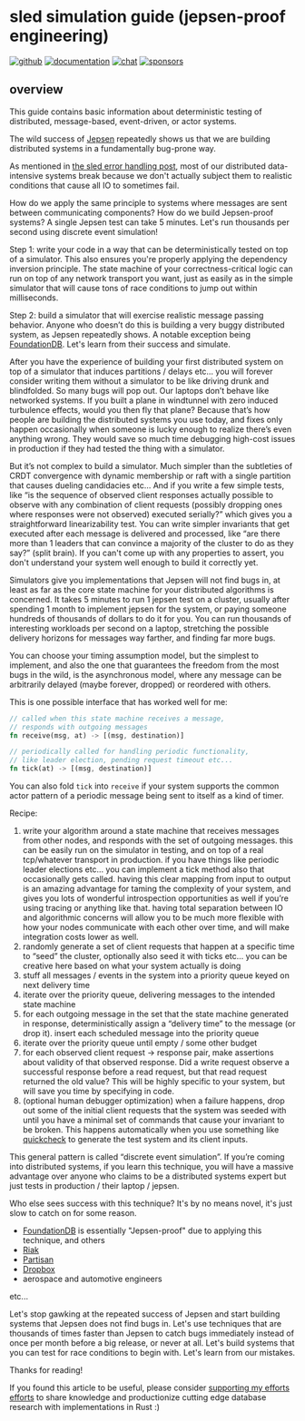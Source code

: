 # sled simulation guide (jepsen-proof engineering)

[![github](https://img.shields.io/github/stars/spacejam/sled.svg?style=social)](https://github.com/spacejam/sled)
[![documentation](https://docs.rs/sled/badge.svg)](https://docs.rs/sled)
[![chat](https://img.shields.io/discord/509773073294295082.svg?logo=discord)](https://discord.gg/Z6VsXds)
[![sponsors](https://img.shields.io/opencollective/backers/sled)](https://github.com/sponsors/spacejam)

## overview

This guide contains basic information about deterministic testing of distributed, message-based, event-driven, or actor systems.

The wild success of [Jepsen](https://jepsen.io) repeatedly shows us that we are building distributed systems in a fundamentally bug-prone way.

As mentioned in [the sled error handling post](https://sled.rs/errors), most of our distributed data-intensive systems break because we don't actually subject them to realistic conditions that cause all IO to sometimes fail.

How do we apply the same principle to systems where messages are sent between communicating components? How do we build Jepsen-proof systems? A single Jepsen test can take 5 minutes. Let's run thousands per second using discrete event simulation!

Step 1: write your code in a way that can be deterministically tested on top of a simulator. This also ensures you're properly applying the dependency inversion principle. The state machine of your correctness-critical logic can run on top of any network transport you want, just as easily as in the simple simulator that will cause tons of race conditions to jump out within milliseconds.

Step 2: build a simulator that will exercise realistic message passing behavior. Anyone who doesn’t do this is building a very buggy distributed system, as Jepsen repeatedly shows. A notable exception being [FoundationDB](https://www.youtube.com/watch?v=4fFDFbi3toc). Let's learn from their success and simulate.

After you have the experience of building your first distributed system on top of a simulator that induces partitions / delays etc… you will forever consider writing them without a simulator to be like driving drunk and blindfolded. So many bugs will pop out. Our laptops don’t behave like networked systems. If you built a plane in windtunnel with zero induced turbulence effects, would you then fly that plane? Because that’s how people are building the distributed systems you use today, and fixes only happen occasionally when someone is lucky enough to realize there’s even anything wrong. They would save so much time debugging high-cost issues in production if they had tested the thing with a simulator.

But it’s not complex to build a simulator. Much simpler than the subtleties of CRDT convergence with dynamic membership or raft with a single partition that causes dueling candidacies etc… And if you write a few simple tests, like “is the sequence of observed client responses actually possible to observe with any combination of client requests (possibly dropping ones where responses were not observed) executed serially?” which gives you a straightforward linearizability test. You can write simpler invariants that get executed after each message is delivered and processed, like “are there more than 1 leaders that can convince a majority of the cluster to do as they say?” (split brain). If you can't come up with any properties to assert, you don't understand your system well enough to build it correctly yet.

Simulators give you implementations that Jepsen will not find bugs in, at least as far as the core state machine for your distributed algorithms is concerned. It takes 5 minutes to run 1 jepsen test on a cluster, usually after spending 1 month to implement jepsen for the system, or paying someone hundreds of thousands of dollars to do it for you. You can run thousands of interesting workloads per second on a laptop, stretching the possible delivery horizons for messages way farther, and finding far more bugs.

You can choose your timing assumption model, but the simplest to implement, and also the one that guarantees the freedom from the most bugs in the wild, is the asynchronous model, where any message can be arbitrarily delayed (maybe forever, dropped) or reordered with others.

This is one possible interface that has worked well for me:

```rust
// called when this state machine receives a message,
// responds with outgoing messages
fn receive(msg, at) -> [(msg, destination)]

// periodically called for handling periodic functionality,
// like leader election, pending request timeout etc...
fn tick(at) -> [(msg, destination)]
```

You can also fold `tick` into `receive` if your system supports the common actor pattern of a periodic message being sent to itself as a kind of timer.

Recipe:

1. write your algorithm around a state machine that receives messages from other nodes, and responds with the set of outgoing messages. this can be easily run on the simulator in testing, and on top of a real tcp/whatever transport in production. if you have things like periodic leader elections etc… you can implement a tick method also that occasionally gets called. having this clear mapping from input to output is an amazing advantage for taming the complexity of your system, and gives you lots of wonderful introspection opportunities as well if you’re using tracing or anything like that. having total separation between IO and algorithmic concerns will allow you to be much more flexible with how your nodes communicate with each other over time, and will make integration costs lower as well.
1. randomly generate a set of client requests that happen at a specific time to “seed” the cluster, optionally also seed it with ticks etc… you can be creative here based on what your system actually is doing
1. stuff all messages / events in the system into a priority queue keyed on next delivery time
1. iterate over the priority queue, delivering messages to the intended state machine
1. for each outgoing message in the set that the state machine generated in response, deterministically assign a “delivery time” to the message (or drop it). insert each scheduled message into the priority queue
1. iterate over the priority queue until empty / some other budget
1. for each observed client request -> response pair, make assertions about validity of that observed response. Did a write request observe a successful response before a read request, but that read request returned the old value? This will be highly specific to your system, but will save you time by specifying in code.
1. (optional human debugger optimization) when a failure happens, drop out some of the initial client requests that the system was seeded with until you have a minimal set of commands that cause your invariant to be broken. This happens automatically when you use something like [quickcheck](https://docs.rs/quickcheck) to generate the test system and its client inputs.

This general pattern is called “discrete event simulation”. If you’re coming into distributed systems, if you learn this technique, you will have a massive advantage over anyone who claims to be a distributed systems expert but just tests in production / their laptop / jepsen.

Who else sees success with this technique? It's by no means novel, it's just slow to catch on for some reason.

* [FoundationDB](https://www.youtube.com/watch?v=4fFDFbi3toc) is essentially "Jepsen-proof" due to applying this technique, and others
* [Riak](https://dl.acm.org/doi/10.1145/2596631.2596633)
* [Partisan](https://dl.acm.org/doi/pdf/10.1145/3231104.3231106?download=true)
* [Dropbox](https://dropbox.tech/infrastructure/-testing-our-new-sync-engine)
* aerospace and automotive engineers

etc...

Let's stop gawking at the repeated success of Jepsen and start building systems that Jepsen does not find bugs in. Let's use techniques that are thousands of times faster than Jepsen to catch bugs immediately instead of once per month before a big release, or never at all. Let's build systems that you can test for race conditions to begin with. Let's learn from our mistakes.

Thanks for reading!

If you found this article to be useful, please consider [supporting my efforts
efforts](https://github.com/sponsors/spacejam) to share knowledge and
productionize cutting edge database research with implementations in Rust :)
